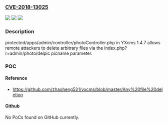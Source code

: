 ### [CVE-2018-13025](https://cve.mitre.org/cgi-bin/cvename.cgi?name=CVE-2018-13025)
![](https://img.shields.io/static/v1?label=Product&message=n%2Fa&color=blue)
![](https://img.shields.io/static/v1?label=Version&message=n%2Fa&color=blue)
![](https://img.shields.io/static/v1?label=Vulnerability&message=n%2Fa&color=brighgreen)

### Description

protected/apps/admin/controller/photoController.php in YXcms 1.4.7 allows remote attackers to delete arbitrary files via the index.php?r=admin/photo/delpic picname parameter.

### POC

#### Reference
- https://github.com/zhaoheng521/yxcms/blob/master/Any%20file%20deletion

#### Github
No PoCs found on GitHub currently.

